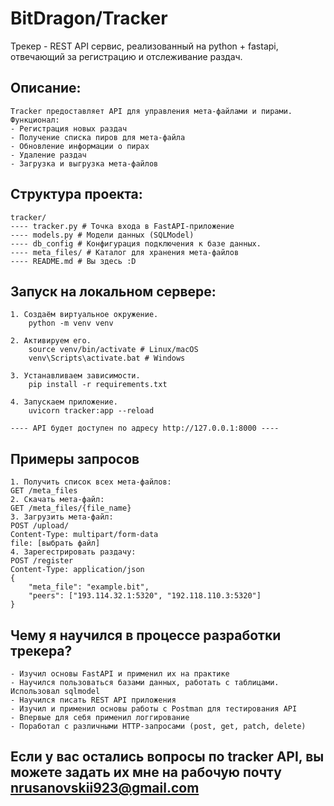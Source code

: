 # BitDragon/Tracker

Трекер - REST API сервис, реализованный на python + fastapi, отвечающий за регистрацию и отслеживание раздач.

## Описание:
    Tracker предоставляет API для управления мета-файлами и пирами.
    Функционал:
    - Регистрация новых раздач
    - Получение списка пиров для мета-файла
    - Обновление информации о пирах
    - Удаление раздач
    - Загрузка и выгрузка мета-файлов

## Структура проекта:
    tracker/
    ---- tracker.py # Точка входа в FastAPI-приложение
    ---- models.py # Модели данных (SQLModel)
    ---- db_config # Конфигурация подключения к базе данных.
    ---- meta_files/ # Каталог для хранения мета-файлов
    ---- README.md # Вы здесь :D

## Запуск на локальном сервере:
    1. Создаём виртуальное окружение.
        python -m venv venv
    
    2. Активируем его.
        source venv/bin/activate # Linux/macOS
        venv\Scripts\activate.bat # Windows

    3. Устанавливаем зависимости.
        pip install -r requirements.txt

    4. Запускаем приложение.
        uvicorn tracker:app --reload

    ---- API будет доступен по адресу http://127.0.0.1:8000 ----

## Примеры запросов

    1. Получить список всех мета-файлов:
    GET /meta_files
    2. Скачать мета-файл:
    GET /meta_files/{file_name}
    3. Загрузить мета-файл:
    POST /upload/
    Content-Type: multipart/form-data
    file: [выбрать файл]
    4. Зарегестрировать раздачу:
    POST /register
    Content-Type: application/json
    {
        "meta_file": "example.bit",
        "peers": ["193.114.32.1:5320", "192.118.110.3:5320"]
    }

## Чему я научился в процессе разработки трекера?
    - Изучил основы FastAPI и применил их на практике
    - Научился пользоваться базами данных, работать с таблицами. Использовал sqlmodel
    - Научился писать REST API приложения
    - Изучил и применил основы работы с Postman для тестирования API
    - Впервые для себя применил логгирование
    - Поработал с различными HTTP-запросами (post, get, patch, delete)

## Если у вас остались вопросы по tracker API, вы можете задать их мне на рабочую почту nrusanovskii923@gmail.com